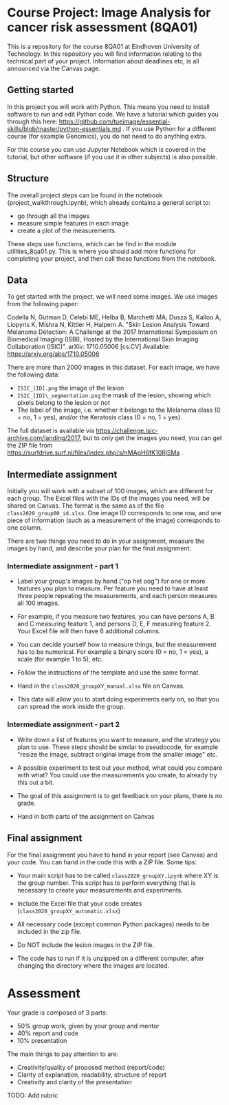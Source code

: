 # Course Project: Image Analysis for cancer risk assessment (8QA01)

This is a repository for the course 8QA01 at Eindhoven University of Technology. In this repository you will find information relating to the technical part of your project. Information about deadlines etc, is all announced via the Canvas page. 

## Getting started 

In this project you will work with Python. This means you need to install software to run and edit Python code. We have a tutorial which guides you through this here: https://github.com/tueimage/essential-skills/blob/master/python-essentials.md . If you use Python for a different course (for example Genomics), you do not need to do anything extra. 

For this course you can use Jupyter Notebook which is covered in the tutorial, but other software (if you use it in other subjects) is also possible. 

## Structure

The overall project steps can be found in the notebook (project_walkthrough.ipynb), which already contains a general script to: 

* go through all the images
* measure simple features in each image
* create a plot of the measurements. 

These steps use functions, which can be find in the module utilities_8qa01.py. This is where you should add more functions for completing your project, and then call these functions from the notebook. 

## Data

To get started with the project, we will need some images. We use images from the following paper:

Codella N, Gutman D, Celebi ME, Helba B, Marchetti MA, Dusza S, Kalloo A, Liopyris K, Mishra N, Kittler H, Halpern A. "Skin Lesion Analysis Toward Melanoma Detection: A Challenge at the 2017 International Symposium on Biomedical Imaging (ISBI), Hosted by the International Skin Imaging Collaboration (ISIC)". arXiv: 1710.05006 [cs.CV] Available: https://arxiv.org/abs/1710.05006


There are more than 2000 images in this dataset. For each image, we have the following data:

*	`ISIC_[ID].png` the image of the lesion
*	`ISIC_[ID]\_segmentation.png` the mask of the lesion, showing which pixels belong to the lesion or not
* The label of the image, i.e. whether it belongs to the Melanoma class (0 = no, 1 = yes), and/or the Keratosis class (0 = no, 1 = yes). 

The full dataset is available via https://challenge.isic-archive.com/landing/2017, but to only get the images you need, you can get the ZIP file from https://surfdrive.surf.nl/files/index.php/s/nMApH6fK10RjSMa .


## Intermediate assignment

Initially you will work with a subset of 100 images, which are different for each group. The Excel files with the IDs of the images you need, will be shared on Canvas. The format is the same as of the file `class2020_group00_id.xlsx`. One image ID corresponds to one row, and one piece of information (such as a measurement of the image) corresponds to one column. 

There are two things you need to do in your assignment, measure the images by hand, and describe your plan for the final assignment.

### Intermediate assignment - part 1

* Label your group's images by hand ("op het oog") for one or more features you plan to measure. Per feature you need to have at least three people repeating the measurements, and each person measures all 100 images. 

* For example, if you measure two features, you can have persons A, B and C measuring feature 1, and persons D, E, F measuring feature 2. Your Excel file will then have 6 additional columns.

* You can decide yourself how to measure things, but the measurement has to be numerical. For example a binary score (0 = no, 1 = yes), a scale (for example 1 to 5), etc.  

* Follow the instructions of the template and use the same format.

* Hand in the `class2020_groupXY_manual.xlsx` file on Canvas.

* This data will allow you to start doing experiments early on, so that you can spread the work inside the group. 


### Intermediate assignment - part 2

* Write down a list of features you want to measure, and the strategy you plan to use. These steps should be similar to pseudocode, for example "resize the image, subtract original image from the smaller image" etc. 

*	A possible experiment to test out your method, what could you compare with what? You could use the measurements you create, to already try this out a bit. 

* The goal of this assignment is to get feedback on your plans, there is no grade.  

* Hand in both parts of the assignment on Canvas 



## Final assignment

For the final assignment you have to hand in your report (see Canvas) and your code. You can hand in the code this with a ZIP file. Some tips:

*	Your main script has to be called `class2020_groupXY.ipynb` where XY is the group number. This script has to perform everything that is necessary to create your measurements and experiments.  

* Include the Excel file that your code creates (`class2020_groupXY_automatic.xlsx`)

*	All necessary code (except common Python packages) needs to be included in the zip file. 

* Do NOT include the lesion images in the ZIP file. 

*	The code has to run if it is unzipped on a different computer, after changing the directory where the images are located.

# Assessment 

Your grade is composed of 3 parts:
* 50% group work, given by your group and mentor 
* 40% report and code
* 10% presentation

The main things to pay attention to are:

*	Creativity/quality of proposed method (report/code)
*	Clarity of explanation, readability, structure of report
*	Creativity and clarity of the presentation

TODO: Add rubric
